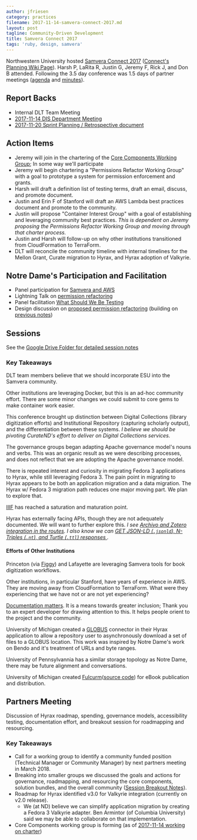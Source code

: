 ```yaml
---
author: jfriesen
category: practices
filename: 2017-11-14-samvera-connect-2017.md
layout: post
tagline: Community-Driven Development
title: Samvera Connect 2017
tags: 'ruby, design, samvera'
---
```

Northwestern University hosted [Samvera Connect 2017][samvera_connect_2017] ([Connect's Planning Wiki Page][connect_planning_wiki_page]). Harsh P, LaRita R, Justin G, Jeremy F, Rick J, and Don B attended. Following the 3.5 day conference was 1.5 days of partner meetings ([agenda][partner_agenda] and [minutes][partner_minutes]).

## Report Backs

* Internal DLT Team Meeting
* [2017-11-14 DIS Department Meeting](https://wiki.nd.edu/pages/viewpage.action?title=2017-11-14+DIS+Program+Meeting&spaceKey=dlis)
* [2017-11-20 Sprint Planning / Retrospective document](https://docs.google.com/document/d/1SUtujkXBTTq8u_mWiumX6pyzT41Vl0MqpxZnkphfUVs/edit)

## Action Items

* Jeremy will join in the chartering of the [Core Components Working Group][core_components_charter]; In some way we'll participate
* Jeremy will begin chartering a "Permissions Refactor Working Group" with a goal to prototype a system for permission enforcement and grants.
* Harsh will draft a definition list of testing terms, draft an email, discuss, and promote document.
* Justin and Erin F of Stanford will draft an AWS Lambda best practices document and promote to the community.
* Justin will propose "Container Interest Group" with a goal of establishing and leveraging community best practices. *This is dependent on Jeremy proposing the Permissions Refactor Working Group and moving through that charter process.*
* Justin and Harsh will follow-up on why other institutions transitioned from CloudFormation to TerraForm.
* DLT will reconcile the community timeline with internal timelines for the Mellon Grant, Curate migration to Hyrax, and Hyrax adoption of Valkyrie.

## Notre Dame's Participation and Facilitation

* Panel participation for [Samvera and AWS](https://docs.google.com/presentation/d/1amcIx3YMEUyYn6ZedPblQiXkaK4QAlKE70F2poDR104/edit)
* Lightning Talk on [permission refactoring](https://docs.google.com/presentation/d/1U-ni8pAmGqRebKgQMCUNWclBOItcqbmAoxAHTEVF4Ys/edit)
* Panel facilitation [What Should We Be Testing](https://docs.google.com/document/d/1Jg-6PWlb-jPztlXQV9a-zq6KVrbAZJUL_uJu9lkZ_9w/edit)
* Design discussion on [proposed permission refactoring][who_knows_what_can_can_can_can] (building on [previous notes](https://docs.google.com/document/d/1rUu1uBjAnNtGSIprQeEYkVLNFb6j5ioWJ7xNovE36Ns/edit))

## Sessions

See the [Google Drive Folder for detailed session notes][samvera_connect_session_notes]

### Key Takeaways

DLT team members believe that we should incorporate ESU into the Samvera community.

Other institutions are leveraging Docker, but this is an ad-hoc community effort. There are some minor changes we could submit to core gems to make container work easier.

This conference brought up distinction between Digital Collections (library digitization efforts) and Institutional Repository (capturing scholarly output), and the differentiation between these systems. *I believe we should be pivoting CurateND's effort to deliver on Digital Collections services.*

The governance groups began adapting Apache governance model's nouns and verbs. This was an organic result as we were describing processes, and does not reflect that we are adopting the Apache governance model.

There is repeated interest and curiosity in migrating Fedora 3 applications to Hyrax, while still leveraging Fedora 3. The pain point in migrating to Hyrax appears to be both an application migration and a data migration. The Hyrax w/ Fedora 3 migration path reduces one major moving part. We plan to explore that.

[IIIF](http://iiif.io/) has reached a saturation and maturation point.

Hyrax has externally facing APIs, though they are not adequately documented. We will want to further explore this. *I see [Archivo and Zotero integration in the routes](https://github.com/samvera/hyrax/blob/0aedcb8d5e668de26bdb87889149795b0d17897b/config/routes.rb#L195-L207). I also know we can [GET JSON-LD (`.jsonld`), N-Triples (`.nt`), and Turtle (`.ttl`) responses ](https://github.com/samvera/hyrax/blob/0aedcb8d5e668de26bdb87889149795b0d17897b/app/controllers/concerns/hyrax/works_controller_behavior.rb#L82-L90).*

#### Efforts of Other Institutions

Princeton (via [Figgy](https://github.com/pulibrary/figgy/)) and Lafayette are leveraging Samvera tools for book digitization workflows.

Other institutions, in particular Stanford, have years of experience in AWS. They are moving away from CloudFormation to TerraForm. What were they experiencing that we have not or are not yet experiencing?

[Documentation matters](https://medium.com/@oswebguy/why-documentation-matters-7152d46448e1). It is a means towards greater inclusion; Thank you to an expert developer for drawing attention to this. It helps people orient to the project and the community.

University of Michigan created a [GLOBUS](https://globus.org) connector in their Hyrax application to allow a repository user to asynchronously download a set of files to a GLOBUS location. This work was inspired by Notre Dame's work on Bendo and it's treatment of URLs and byte ranges.

University of Pennsylvannia has a similar storage topology as Notre Dame, there may be future alignment and conversations.

University of Michigan created [Fulcurm](https://www.fulcrum.org/)([source code](https://github.com/mlibrary/heliotrope)) for eBook publication and distribution.


## Partners Meeting

Discussion of Hyrax roadmap, spending, governance models, accessibility testing, documentation effort, and breakout session for roadmapping and resourcing.

### Key Takeaways

* Call for a working group to identify a community funded position (Technical Manager or Community Manager) by next partners meeting in March 2018.
* Breaking into smaller groups we discussed the goals and actions for governance, roadmapping, and resourcing the core components, solution bundles, and the overall community ([Session Breakout Notes][partner_breakout_activity]).
* Roadmap for Hyrax identified v3.0 for Valkyrie integration (currently on v2.0 release).
  - We (at ND) believe we can simplify application migration by creating a Fedora 3 Valkyrie adapter. Ben Armintor (of Columbia University) said we may be able to collaborate on that implementation.
* Core Components working group is forming (as of [2017-11-14 working on charter][core_components_charter])

[samvera_connect_2017]:https://nulib.github.io/samvera-connect2017/
[partner_breakout_activity]:https://docs.google.com/document/d/1gNAg8aTUhzAq5IXCDCmhX5l0HZXHK0mjCk2OdgI_jLM/edit#
[connect_planning_wiki_page]:https://wiki.duraspace.org/display/samvera/Samvera+Connect+2017
[partner_agenda]:https://wiki.duraspace.org/display/samvera/November+2017+Samvera+Partner+Meeting+Agenda
[partner_minutes]:https://docs.google.com/a/nd.edu/document/d/13FkiVsxrTYpMqa1d9exyeIdadn989vZoPDVuunMubYw/edit?usp=drive_web
[who_knows_what_can_can_can_can]:https://docs.google.com/document/d/12fq58AoVSyHknrG8ym-r-YZxyyQKZQGtqk-j1rCl3Hk/edit
[samvera_connect_session_notes]:https://drive.google.com/drive/folders/0Bzk4Z00sxBxXeDZsalhkcjBlTTA?usp=sharing
[core_components_charter]:https://docs.google.com/document/d/14A30SQ1CPpz6qP8c8KV0HiRGRVAatCE1rZ6qa3FsBLM/edit#

